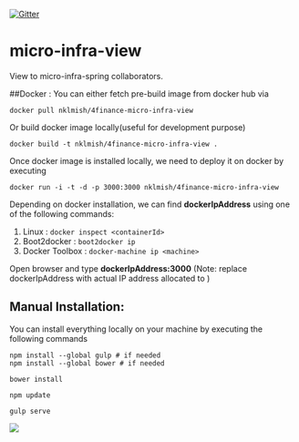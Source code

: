 [![Gitter](https://badges.gitter.im/Join%20Chat.svg)](https://gitter.im/4finance/micro-infra-view?utm_source=badge&utm_medium=badge&utm_campaign=pr-badge)

# micro-infra-view
View to micro-infra-spring collaborators.

##Docker :
You can either fetch pre-build image from docker hub via 

```docker pull nklmish/4finance-micro-infra-view```

Or build docker image locally(useful for development purpose)

```docker build -t nklmish/4finance-micro-infra-view .```

Once docker image is installed locally, we need to deploy it on docker by executing

```docker run -i -t -d -p 3000:3000 nklmish/4finance-micro-infra-view```

Depending on docker installation, we can find **dockerIpAddress** using one of the following commands:

1. Linux : ```docker inspect <containerId>```
2. Boot2docker : ```boot2docker ip```
3. Docker Toolbox : ```docker-machine ip <machine>```

Open browser and type **dockerIpAddress:3000** (Note: replace dockerIpAddress with actual IP address allocated to ) 

## Manual Installation:
You can install everything locally on your machine by executing the following commands

```
npm install --global gulp # if needed
npm install --global bower # if needed

bower install

npm update

gulp serve
```

![](https://cloud.githubusercontent.com/assets/1497967/9237550/db33299a-414b-11e5-8911-37a99d48ad15.png)
